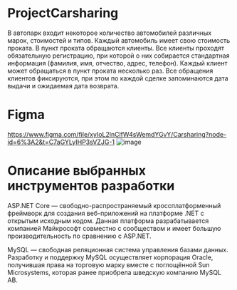 # ProjectCarsharing
В автопарк входит некоторое количество автомобилей различных марок, стоимостей и типов. 
Каждый автомобиль имеет свою стоимость проката. 
В пункт проката обращаются клиенты. 
Все клиенты проходят обязательную регистрацию, при которой о них собирается стандартная информация (фамилия, имя, отчество, адрес, телефон). 
Каждый клиент может обращаться в пункт проката несколько раз. 
Все обращения клиентов фиксируются, при этом по каждой сделке запоминаются дата выдачи и ожидаемая дата возврата.
# Figma
https://www.figma.com/file/xyIoL2lnClfW4sWemdYGvY/Carsharing?node-id=6%3A2&t=C7aGYLyIHP3sVZJG-1
![image](https://user-images.githubusercontent.com/122952983/231663274-112b60fc-42d3-42ea-b2f9-fe16f7d4fb94.png)
# Описание выбранных инструментов разработки
ASP.NET Core — свободно-распространяемый кроссплатформенный фреймворк для создания веб-приложений на платформе .NET с открытым исходным кодом. Данная платформа разрабатывается компанией Майкрософт совместно с сообществом и имеет большую производительность по сравнению с ASP.NET.

MySQL — свободная реляционная система управления базами данных. Разработку и поддержку MySQL осуществляет корпорация Oracle, получившая права на торговую марку вместе с поглощённой Sun Microsystems, которая ранее приобрела шведскую компанию MySQL AB.
